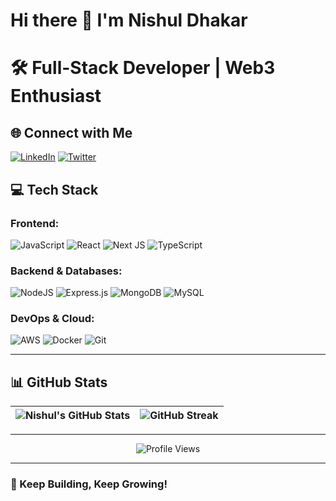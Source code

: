 # Hi there 👋 I'm **Nishul Dhakar**

# **🛠️ Full-Stack Developer | Web3 Enthusiast** 

## 🌐 Connect with Me  
[![LinkedIn](https://img.shields.io/badge/LinkedIn-%230077B5.svg?logo=linkedin&logoColor=white)](https://linkedin.com/in/NishulDhakar)  [![Twitter](https://img.shields.io/badge/Twitter-%231DA1F2.svg?logo=Twitter&logoColor=white)](https://twitter.com/NishulDhakar)  
 

## 💻 Tech Stack  
### **Frontend:**  
![JavaScript](https://img.shields.io/badge/javascript-%23323330.svg?style=for-the-badge&logo=javascript&logoColor=%23F7DF1E) ![React](https://img.shields.io/badge/react-%2320232a.svg?style=for-the-badge&logo=react&logoColor=%2361DAFB) ![Next JS](https://img.shields.io/badge/Next-black?style=for-the-badge&logo=next.js&logoColor=white) ![TypeScript](https://img.shields.io/badge/typescript-%23007ACC.svg?style=for-the-badge&logo=typescript&logoColor=white)
  
### **Backend & Databases:**  
![NodeJS](https://img.shields.io/badge/node.js-6DA55F?style=for-the-badge&logo=node.js&logoColor=white)  ![Express.js](https://img.shields.io/badge/express.js-%23404d59.svg?style=for-the-badge&logo=express&logoColor=%2361DAFB) ![MongoDB](https://img.shields.io/badge/MongoDB-%234ea94b.svg?style=for-the-badge&logo=mongodb&logoColor=white)  ![MySQL](https://img.shields.io/badge/mysql-%2300f.svg?style=for-the-badge&logo=mysql&logoColor=white)  
 
### **DevOps & Cloud:**  
![AWS](https://img.shields.io/badge/AWS-%23FF9900.svg?style=for-the-badge&logo=amazon-aws&logoColor=white)   ![Docker](https://img.shields.io/badge/docker-%230db7ed.svg?style=for-the-badge&logo=docker&logoColor=white)  ![Git](https://img.shields.io/badge/git-%23F05033.svg?style=for-the-badge&logo=git&logoColor=white) 

---  

## 📊 GitHub Stats  
| ![Nishul's GitHub Stats](https://github-readme-stats.vercel.app/api?username=NishulDhakar&theme=dark&hide_border=false&include_all_commits=true&count_private=true&show_icons=true) | ![GitHub Streak](https://github-readme-streak-stats.herokuapp.com/?user=NishulDhakar&theme=dark&hide_border=false) |  
|:--:|:--:|  

---  

<div align="center">  

![Profile Views](https://komarev.com/ghpvc/?username=NishulDhakar&color=brightgreen&style=flat-square)  

</div>  

---  

### 🚀 Keep Building, Keep Growing!
